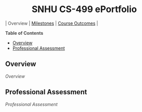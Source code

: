 <style>
	.inner {
		width:  50%;
	}

	.inner > header, h1 {
		text-align: center;
	}

	p.embed-wrapper {
		text-align: center;
	}

	ol > li > ol {
		margin-left: 20px;
	}

	p {
		color: #484848;
	}

	blockquote {
		font-size: 1rem;
		border-color: #dadada;
	}

	table {
		margin-top:  1rem;
		margin-bottom: 1rem;
	}
</style>
# SNHU CS-499 ePortfolio

| Overview | [Milestones](/CS-499/Milestones) | [Course Outcomes](/CS-499/Course-Outcomes) |

**Table of Contents**

- [Overview](#Overview)
- [Professional Assessment](#professional-assessment)

## Overview

_Overview_

## Professional Assessment

_Professional Assessment_